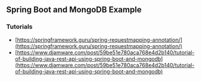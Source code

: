 ## Spring Boot and MongoDB Example

### Tutorials

- [https://springframework.guru/spring-requestmapping-annotation/](https://springframework.guru/spring-requestmapping-annotation/)
- [https://www.djamware.com/post/59be51e780aca768e4d2b140/tutorial-of-building-java-rest-api-using-spring-boot-and-mongodb](https://www.djamware.com/post/59be51e780aca768e4d2b140/tutorial-of-building-java-rest-api-using-spring-boot-and-mongodb)